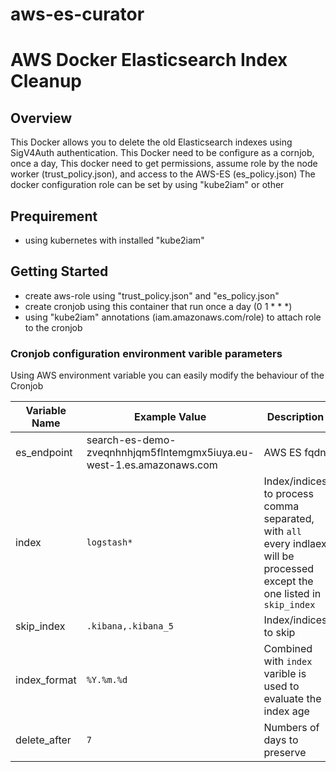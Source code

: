 # aws-es-curator
# AWS Docker Elasticsearch Index Cleanup

## Overview
This Docker allows you to delete the old Elasticsearch indexes using SigV4Auth authentication.
This Docker need to be configure as a cornjob, once a day,
This docker need to get permissions, assume role by the node worker (trust_policy.json),
and access to the AWS-ES (es_policy.json)
The docker configuration role  can be set by using "kube2iam" or other

## Prequirement
* using kubernetes with installed "kube2iam"
## Getting Started
* create aws-role using "trust_policy.json" and "es_policy.json"
* create cronjob using this container that run once a day  (0 1 * * *)
* using "kube2iam" annotations (iam.amazonaws.com/role) to attach role to the cronjob

### Cronjob configuration environment varible parameters

Using AWS environment variable you can easily modify the behaviour of the Cronjob

| Variable Name | Example Value | Description | Default Value | Required |
| --- | --- | --- | --- |  --- |
| es_endpoint | search-es-demo-zveqnhnhjqm5flntemgmx5iuya.eu-west-1.es.amazonaws.com  | AWS ES fqdn | `None` | True |
| index |  `logstash*` | Index/indices to process comma separated, with `all` every indlaex will be processed except the one listed in `skip_index` | `.*` | False |
| skip_index |  `.kibana,.kibana_5` | Index/indices to skip  | `.kibana*` | False |
| index_format  | `%Y.%m.%d` | Combined with `index` varible is used to evaluate the index age | `%Y.%m.%d` |  False |
| delete_after | `7` | Numbers of days to preserve | `15` |  False |
